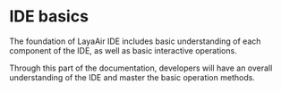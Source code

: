 # IDE basics

The foundation of LayaAir IDE includes basic understanding of each component of the IDE, as well as basic interactive operations.

Through this part of the documentation, developers will have an overall understanding of the IDE and master the basic operation methods.

